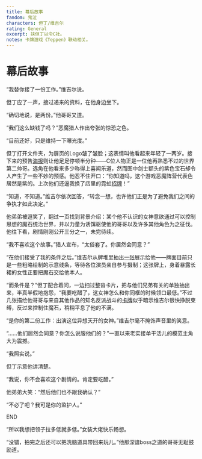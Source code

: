 ```yaml
---
title: 幕后故事
fandom: 鬼泣
characters: 但丁/维吉尔
rating: General
excerpt: 挟但丁以令C社。
notes: 卡牌游戏《Teppen》联动相关。
---
```


# 幕后故事



“我替你接了一份工作。”维吉尔说。

但丁应了一声，接过递来的资料，在他身边坐下。

“确切地说，是两份。”他哥哥又道。

“我们这么缺钱了吗？”恶魔猎人作出夸张的惊恐之色。

“目前还好，只是维持一下曝光度。”

但丁打开文件夹，为扉页的Logo皱了皱脸；这表情叫他看起来年轻了一两岁。接下来的预告[海报][1]则让他足足停顿半分钟——C位人物正是一位他再熟悉不过的世界第二帅哥。选角在他看来多少称得上喜闻乐道，然而图中剑士额头的紫色宝石却令人产生了一些不妙的预感。他忍不住开口：“你知道吗，这个游戏恶魔阵营代表色居然是紫的。上次他们还逼我换了店里的霓虹[招牌][2]！”

“知道，不知道。”维吉尔依次回答，“转念一想，也许他们正是为了避免我们之间的争执才如此决定。”

他弟弟被逗笑了，翻过一页找到背景介绍：某个他不认识的女神意欲通过可以控制思想的魔石统治世界，并以力量为诱饵驱使他的哥哥以及许多其他角色为之征伐。他往下看，剧情刚刚公开三分之一，未完待续。

“我不喜欢这个故事。”猎人宣布，“太俗套了。你居然会同意？”

“在他们接受了我的条件之后。”维吉尔从牌堆里抽出[一张][3]展示给他——牌面目前只是一些粗略绘制的示意线条，等待各位演员亲自参与摄制；这张牌上，身着暴露长裙的女性正要把魔石交给他本人。

“而条件是？”但丁配合着问，一边扫过整沓卡片，把与他们兄弟有关的单独抽出来，半真半假地抱怨，“我要吃醋了，这女神怎么和你同框的时候领口最低。”不过几张描绘他哥哥与来自其他作品的知名反派战斗的[卡牌][4]似乎暗示维吉尔很快挣脱束缚，反过来控制住魔石，稍稍平息了他的不满。

“是你的第二份工作：出演这位异想天开的女神。”维吉尔毫不掩饰声音里的笑意。

“……他们居然会同意？你怎么说服他们的？”一直以来老实接单干活儿的模范主角大为震撼。

“我照实说。”

但丁示意他讲清楚。

“我说，你不会喜欢这个剧情的。肯定要吃醋。”

他弟弟大笑：“然后他们也不跟我确认？”

“不必了吧？我可是你的监护人。”



END



“所以我想把领子拉多低就多低。”女装大佬快乐畅想。

“没错，拍完之后还可以把洗脑道具带回来玩儿。”他那深谙boss之道的哥哥无耻鼓励道。



[1]: https://teppenthegame.com/_materials/img/cards/packs/2021/mor/main-bnr.jpg
[2]: https://teppen.fandom.com/wiki/Jackpot!_(DANTE_013)
[3]: https://teppen.fandom.com/wiki/Hunger_for_Power_(MOR_076)
[4]: https://teppen.fandom.com/wiki/Proud_Spirit_(MOR_058)